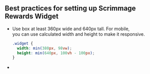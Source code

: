 ## Best practices for setting up Scrimmage Rewards Widget

- Use box at least 360px wide and 640px tall. For mobile,  
  you can use calculated width and height to make it responsive.
  ```css
  .widget {
    width: min(380px, 98vw);
    height: min(640px, 100vh - 100px);
  }
  ```
- 
